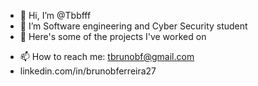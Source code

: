 - 👋 Hi, I’m @Tbbfff
- 🌱 I’m Software engineering and Cyber Security student
- 👀 Here's some of the projects I've worked on
<!--- 💞️ I’m looking to collaborate on ...--->
- 📫 How to reach me: tbrunobf@gmail.com
-   linkedin.com/in/brunobferreira27

<!---
Tbbfff/Tbbfff is a ✨ special ✨ repository because its `README.md` (this file) appears on your GitHub profile.
You can click the Preview link to take a look at your changes.
--->
